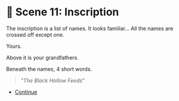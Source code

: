 
# 🧮 Scene 11: Inscription

The inscription is a list of names. It looks familiar...
All the names are crossed off except one.

Yours.

Above it is your grandfathers.

Beneath the names, 4 short words.

>"*The Black Hollow Feeds*"

- [Continue](./scene12.md)